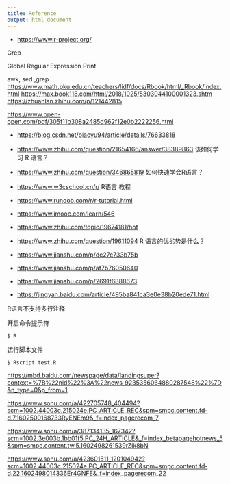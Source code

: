 ```yaml
---
title: Reference
output: html_document
---
```

- https://www.r-project.org/


Grep 

Global Regular Expression Print 

awk, sed ,grep
https://www.math.pku.edu.cn/teachers/lidf/docs/Rbook/html/_Rbook/index.html
https://max.book118.com/html/2018/1025/5303044100001323.shtm
https://zhuanlan.zhihu.com/p/121442815

https://www.open-open.com/pdf/305f11b308a2485d962f12e0b2222256.html
- https://blog.csdn.net/piaoyu94/article/details/76633818


- https://www.zhihu.com/question/21654166/answer/38389863 该如何学习 R 语言？
- https://www.zhihu.com/question/346865819 如何快速学会R语言？
- https://www.w3cschool.cn/r/ R语言 教程
- https://www.runoob.com/r/r-tutorial.html

- https://www.imooc.com/learn/546
- https://www.zhihu.com/topic/19674181/hot 
- https://www.zhihu.com/question/19611094 R 语言的优劣势是什么？

- https://www.jianshu.com/p/de27c733b75b
- https://www.jianshu.com/p/af7b76050640
- https://www.jianshu.com/p/2691f6888673



- https://jingyan.baidu.com/article/495ba841ca3e0e38b20ede71.html

R语言不支持多行注释


开启命令提示符
```shell
$ R
```

运行脚本文件
```shell
$ Rscript test.R 
```
https://mbd.baidu.com/newspage/data/landingsuper?context=%7B%22nid%22%3A%22news_9235356064880287548%22%7D&n_type=0&p_from=1


https://www.sohu.com/a/422705748_404494?scm=1002.44003c.215024e.PC_ARTICLE_REC&spm=smpc.content.fd-d.7.1602500168733RyENEm9&_f=index_pagerecom_7

https://www.sohu.com/a/387134135_167342?scm=1002.3e003b.1bb01f5.PC_24H_ARTICLE&_f=index_betapagehotnews_5&spm=smpc.content.tw.5.1602498261539rZik8bN

https://www.sohu.com/a/423601511_120104942?scm=1002.44003c.215024e.PC_ARTICLE_REC&spm=smpc.content.fd-d.22.1602498014336Er4GNFE&_f=index_pagerecom_22
